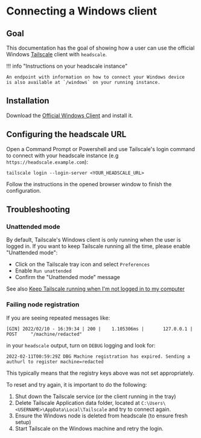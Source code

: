 # Connecting a Windows client

## Goal

This documentation has the goal of showing how a user can use the official Windows [Tailscale](https://tailscale.com) client with `headscale`.

!!! info "Instructions on your headscale instance"

    An endpoint with information on how to connect your Windows device
    is also available at `/windows` on your running instance.

## Installation

Download the [Official Windows Client](https://tailscale.com/download/windows) and install it.

## Configuring the headscale URL

Open a Command Prompt or Powershell and use Tailscale's login command to connect with your headscale instance (e.g
`https://headscale.example.com`):

```
tailscale login --login-server <YOUR_HEADSCALE_URL>
```

Follow the instructions in the opened browser window to finish the configuration.

## Troubleshooting

### Unattended mode

By default, Tailscale's Windows client is only running when the user is logged in. If you want to keep Tailscale running
all the time, please enable "Unattended mode":

- Click on the Tailscale tray icon and select `Preferences`
- Enable `Run unattended`
- Confirm the "Unattended mode" message

See also [Keep Tailscale running when I'm not logged in to my computer](https://tailscale.com/kb/1088/run-unattended)

### Failing node registration

If you are seeing repeated messages like:

```
[GIN] 2022/02/10 - 16:39:34 | 200 |    1.105306ms |       127.0.0.1 | POST     "/machine/redacted"
```

in your `headscale` output, turn on `DEBUG` logging and look for:

```
2022-02-11T00:59:29Z DBG Machine registration has expired. Sending a authurl to register machine=redacted
```

This typically means that the registry keys above was not set appropriately.

To reset and try again, it is important to do the following:

1. Shut down the Tailscale service (or the client running in the tray)
2. Delete Tailscale Application data folder, located at `C:\Users\<USERNAME>\AppData\Local\Tailscale` and try to connect again.
3. Ensure the Windows node is deleted from headscale (to ensure fresh setup)
4. Start Tailscale on the Windows machine and retry the login.
